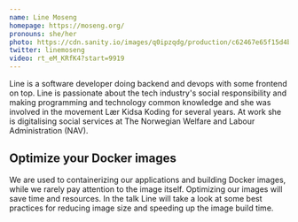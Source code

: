 ```yaml
---
name: Line Moseng
homepage: https://moseng.org/
pronouns: she/her
photo: https://cdn.sanity.io/images/q0ipzqdg/production/c62467e65f15d4bff3268599022ad6c73da4235f-2824x2580.png
twitter: linemoseng
video: rt_eM_KRfK4?start=9919
---
```


Line is a software developer doing backend and devops with some frontend on top. Line is passionate about the tech industry's social responsibility and making programming and technology common knowledge and she was involved in the movement Lær Kidsa Koding for several years. At work she is digitalising social services at The Norwegian Welfare and Labour Administration (NAV).

## Optimize your Docker images

We are used to containerizing our applications and building Docker images, while we rarely pay attention to the image itself. Optimizing our images will save time and resources. In the talk Line will take a look at some best practices for reducing image size and speeding up the image build time.
